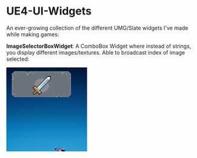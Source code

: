 # UE4-UI-Widgets
An ever-growing collection of the different UMG/Slate widgets I've made while making games:

**ImageSelectorBoxWidget**: A ComboBox Widget where instead of strings, you display different images/textures. Able to broadcast index of image selected:

![image](https://github.com/zipzav/UE4-UI-Widgets/blob/b8c362b8895e3ac4d5bb8040c5a3e1bb2b136f0e/Images/ImageSelector00.gif)
